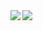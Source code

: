 <a href="www.hellonlp.com">
<img align="left" src="https://github-readme-stats.vercel.app/api?username=hellonlp&count_private=true&show_icons=true&theme=dark" />
</a>
<a href="www.hellonlp.com">
<img align="left" src="https://github-readme-stats.vercel.app/api/top-langs/?username=hellonlp&theme=dark&hide=html" />
</a>
